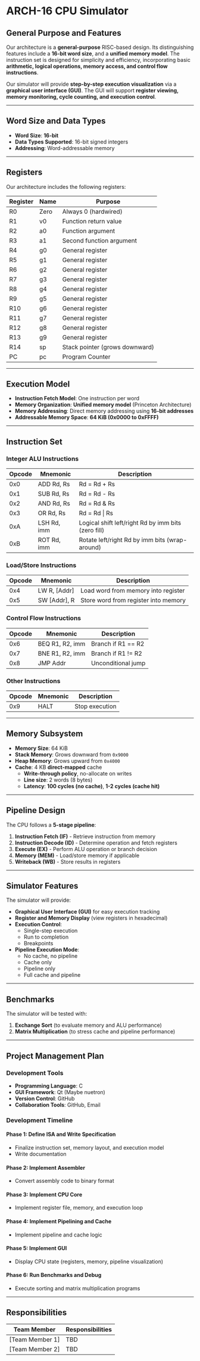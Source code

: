 # ARCH-16 CPU Simulator

## General Purpose and Features  
Our architecture is a **general-purpose** RISC-based design. Its distinguishing features include a **16-bit word size**, and a **unified memory model**. The instruction set is designed for simplicity and efficiency, incorporating basic **arithmetic, logical operations, memory access, and control flow instructions**.  

Our simulator will provide **step-by-step execution visualization** via a **graphical user interface (GUI)**. The GUI will support **register viewing, memory monitoring, cycle counting, and execution control**.  

---

## Word Size and Data Types  
- **Word Size**: **16-bit**
- **Data Types Supported**: 16-bit signed integers  
- **Addressing**: Word-addressable memory  

---

## Registers  
Our architecture includes the following registers:  

| Register | Name  | Purpose  |
|----------|------|----------|
| R0       | Zero | Always 0 (hardwired) |
| R1       | v0   | Function return value |
| R2       | a0   | Function argument |
| R3       | a1   | Second function argument |
| R4       | g0   | General register |
| R5       | g1   | General register |
| R6       | g2   | General register |
| R7       | g3   | General register |
| R8       | g4   | General register |
| R9       | g5   | General register |
| R10      | g6   | General register |
| R11      | g7   | General register |
| R12      | g8   | General register |
| R13      | g9   | General register |
| R14      | sp   | Stack pointer (grows downward) |
| PC       | pc   | Program Counter |

---

## Execution Model  
- **Instruction Fetch Model**: One instruction per word  
- **Memory Organization**: **Unified memory model** (Princeton Architecture)  
- **Memory Addressing**: Direct memory addressing using **16-bit addresses**  
- **Addressable Memory Space**: **64 KiB (0x0000 to 0xFFFF)**  

---

## Instruction Set  

### Integer ALU Instructions  
| Opcode | Mnemonic | Description |
|--------|----------|-------------|
| 0x0    | ADD Rd, Rs | Rd = Rd + Rs |
| 0x1    | SUB Rd, Rs | Rd = Rd - Rs |
| 0x2    | AND Rd, Rs | Rd = Rd & Rs |
| 0x3    | OR Rd, Rs  | Rd = Rd \| Rs |
| 0xA    | LSH Rd, imm | Logical shift left/right Rd by imm bits (zero fill) |
| 0xB    | ROT Rd, imm | Rotate left/right Rd by imm bits (wrap-around) |

### Load/Store Instructions  
| Opcode | Mnemonic | Description |
|--------|----------|-------------|
| 0x4    | LW R, [Addr]  | Load word from memory into register |
| 0x5    | SW [Addr], R  | Store word from register into memory |

### Control Flow Instructions  
| Opcode | Mnemonic | Description |
|--------|----------|-------------|
| 0x6    | BEQ R1, R2, imm  | Branch if R1 == R2 |
| 0x7    | BNE R1, R2, imm  | Branch if R1 != R2 |
| 0x8    | JMP Addr | Unconditional jump |

### Other Instructions  
| Opcode | Mnemonic | Description |
|--------|----------|-------------|
| 0x9    | HALT  | Stop execution |

---

## Memory Subsystem  
- **Memory Size**: 64 KiB  
- **Stack Memory**: Grows downward from `0x9000`  
- **Heap Memory**: Grows upward from `0x4000`  
- **Cache**: 4 KB **direct-mapped** cache  
  - **Write-through policy**, no-allocate on writes  
  - **Line size**: 2 words (8 bytes)  
  - **Latency**: **100 cycles (no cache)**, **1-2 cycles (cache hit)**  

---

## Pipeline Design  
The CPU follows a **5-stage pipeline**:  
1. **Instruction Fetch (IF)** - Retrieve instruction from memory  
2. **Instruction Decode (ID)** - Determine operation and fetch registers  
3. **Execute (EX)** - Perform ALU operation or branch decision  
4. **Memory (MEM)** - Load/store memory if applicable  
5. **Writeback (WB)** - Store results in registers  

---

## Simulator Features  
The simulator will provide:  
- **Graphical User Interface (GUI)** for easy execution tracking  
- **Register and Memory Display** (view registers in hexadecimal)  
- **Execution Control**:  
  - Single-step execution  
  - Run to completion  
  - Breakpoints  
- **Pipeline Execution Mode**:  
  - No cache, no pipeline  
  - Cache only  
  - Pipeline only  
  - Full cache and pipeline  

---

## Benchmarks  
The simulator will be tested with:  
1. **Exchange Sort** (to evaluate memory and ALU performance)  
2. **Matrix Multiplication** (to stress cache and pipeline performance)  

---

## Project Management Plan  
### Development Tools  
- **Programming Language**: C
- **GUI Framework**: Qt (Maybe nuetron)  
- **Version Control**: GitHub  
- **Collaboration Tools**: GitHub, Email 

### Development Timeline  
#### **Phase 1: Define ISA and Write Specification**  
- Finalize instruction set, memory layout, and execution model  
- Write documentation  

#### **Phase 2: Implement Assembler**  
- Convert assembly code to binary format  

#### **Phase 3: Implement CPU Core**  
- Implement register file, memory, and execution loop  

#### **Phase 4: Implement Pipelining and Cache**  
- Implement pipeline and cache logic  

#### **Phase 5: Implement GUI**  
- Display CPU state (registers, memory, pipeline visualization)  

#### **Phase 6: Run Benchmarks and Debug**  
- Execute sorting and matrix multiplication programs  

---

## Responsibilities  
| Team Member | Responsibilities |
|-------------|----------------|
| [Team Member 1] | TBD |
| [Team Member 2] | TBD |
